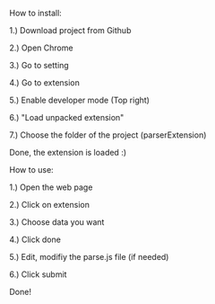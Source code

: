How to install:

1.) Download project from Github

2.) Open Chrome

3.) Go to setting

4.) Go to extension

5.) Enable developer mode (Top right)

6.) "Load unpacked extension"

7.) Choose the folder of the project (parserExtension)

Done, the extension is loaded :)

How to use:

1.) Open the web page

2.) Click on extension

3.) Choose data you want

4.) Click done

5.) Edit, modifiy the parse.js file (if needed)

6.) Click submit

Done!
